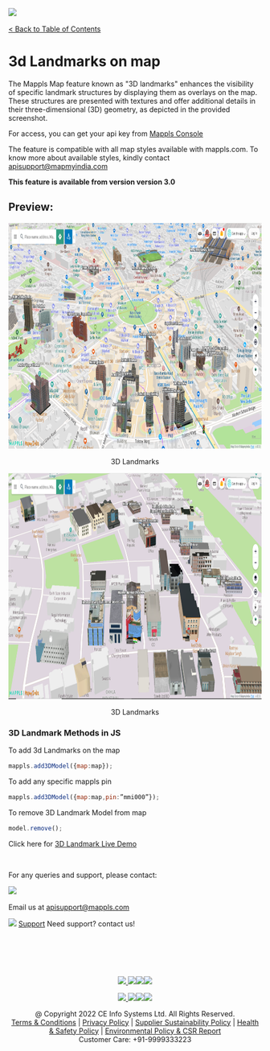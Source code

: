 [<img src="https://about.mappls.com/images/mappls-b-logo.svg" height="60"/> </p>](https://www.mapmyindia.com/api)

[< Back to Table of Contents](../../README.md)

# 3d Landmarks on map

The Mappls Map feature known as "3D landmarks" enhances the visibility of specific landmark structures by displaying them as overlays on the map. These structures are presented with textures and offer additional details in their three-dimensional (3D) geometry, as depicted in the provided screenshot. 

For access, you can get your api key from [Mappls Console](https://auth.mappls.com/console)

The feature is compatible with all map styles available with mappls.com.
To know more about available styles, kindly contact apisupport@mapmyindia.com

**This feature is available from version version 3.0**


## **Preview:**

[<img src="./../../assets/3DLandmark2.png" height="450"/> </p>](https://about.mappls.com/)

<p align="center">3D Landmarks</p>

[<img src="./../../assets/3DLandmark.png" height="450"/> </p>](https://about.mappls.com/)
<p align="center">3D Landmarks</p>



### 3D Landmark Methods in JS
To add 3d Landmarks on the map

```js
mappls.add3DModel({map:map});
```
To add any specific mappls pin

```js
mappls.add3DModel({map:map,pin:”mmi000”});
```
To remove 3D Landmark Model from map

```js
model.remove();
```

Click here for [3D Landmark Live Demo](https://www.mappls.com/3d@jpssflvf,onjevjlj,lmljvjlaovlsaeoo,l,f,f,f,f,l,f,zdata)


<br>

For any queries and support, please contact: 

[<img src="https://about.mappls.com/images/mappls-logo.svg" height="40"/> </p>](https://about.mappls.com/api/)
Email us at [apisupport@mappls.com](mailto:apisupport@mappls.com)


![](https://www.mapmyindia.com/api/img/icons/support.png)
[Support](https://about.mappls.com/contact/)
Need support? contact us!

<br></br>
<br></br>

[<p align="center"> <img src="https://www.mapmyindia.com/api/img/icons/stack-overflow.png"/> ](https://stackoverflow.com/questions/tagged/mappls-api)[![](https://www.mapmyindia.com/api/img/icons/blog.png)](https://about.mappls.com/blog/)[![](https://www.mapmyindia.com/api/img/icons/gethub.png)](https://github.com/Mappls-api)[<img src="https://mmi-api-team.s3.ap-south-1.amazonaws.com/API-Team/npm-logo.one-third%5B1%5D.png" height="40"/> </p>](https://www.npmjs.com/org/mapmyindia) 



[<p align="center"> <img src="https://www.mapmyindia.com/june-newsletter/icon4.png"/> ](https://www.facebook.com/Mapplsofficial)[![](https://www.mapmyindia.com/june-newsletter/icon2.png)](https://twitter.com/mappls)[![](https://www.mapmyindia.com/newsletter/2017/aug/llinkedin.png)](https://www.linkedin.com/company/mappls/)[![](https://www.mapmyindia.com/june-newsletter/icon3.png)](https://www.youtube.com/channel/UCAWvWsh-dZLLeUU7_J9HiOA)




<div align="center">@ Copyright 2022 CE Info Systems Ltd. All Rights Reserved.</div>

<div align="center"> <a href="https://about.mappls.com/api/terms-&-conditions">Terms & Conditions</a> | <a href="https://about.mappls.com/about/privacy-policy">Privacy Policy</a> | <a href="https://about.mappls.com/pdf/mapmyIndia-sustainability-policy-healt-labour-rules-supplir-sustainability.pdf">Supplier Sustainability Policy</a> | <a href="https://about.mappls.com/pdf/Health-Safety-Management.pdf">Health & Safety Policy</a> | <a href="https://about.mappls.com/pdf/Environment-Sustainability-Policy-CSR-Report.pdf">Environmental Policy & CSR Report</a>

<div align="center">Customer Care: +91-9999333223</div>

